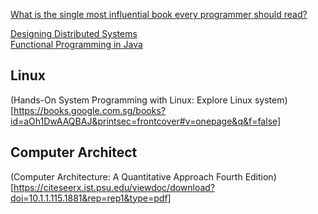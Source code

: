 [What is the single most influential book every programmer should read?](https://stackoverflow.com/questions/1711/what-is-the-single-most-influential-book-every-programmer-should-read)  

[Designing Distributed Systems](https://salttiger.com/designing-distributed-systems/)    
[Functional Programming in Java](https://salttiger.com/functional-programming-in-java-2/)    

## Linux ##  
(Hands-On System Programming with Linux: Explore Linux system)[https://books.google.com.sg/books?id=aOh1DwAAQBAJ&printsec=frontcover#v=onepage&q&f=false]  

## Computer Architect ##  
(Computer Architecture: A Quantitative Approach Fourth Edition)[https://citeseerx.ist.psu.edu/viewdoc/download?doi=10.1.1.115.1881&rep=rep1&type=pdf]  
